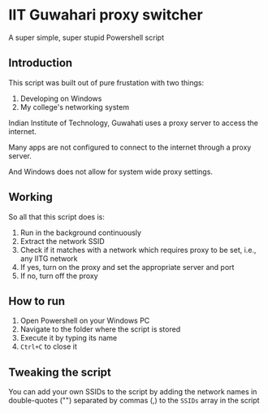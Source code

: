 # IIT Guwahari proxy switcher
A super simple, super stupid Powershell script

## Introduction
This script was built out of pure frustation with two things:
1. Developing on Windows
2. My college's networking system

Indian Institute of Technology, Guwahati uses a proxy server to access the internet.

Many apps are not configured to connect to the internet through a proxy server.

And Windows does not allow for system wide proxy settings.

## Working
So all that this script does is:
1. Run in the background continuously 
2. Extract the network SSID
3. Check if it matches with a network which requires proxy to be set, i.e., any IITG network
4. If yes, turn on the proxy and set the appropriate server and port
5. If no, turn off the proxy

## How to run
1. Open Powershell on your Windows PC
2. Navigate to the folder where the script is stored
3. Execute it by typing its name
4. `Ctrl+C` to close it

## Tweaking the script
You can add your own SSIDs to the script by adding the network names in double-quotes ("") separated by commas (,) to the `SSIDs` array in the script

